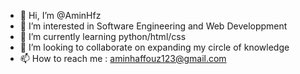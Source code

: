 - 👋 Hi, I’m @AminHfz
- 👀 I’m interested in Software Engineering and Web Developpment
- 🌱 I’m currently learning python/html/css
- 💞️ I’m looking to collaborate on expanding my circle of knowledge
- 📫 How to reach me : aminhaffouz123@gmail.com

<!---
AminHfz/AminHfz is a ✨ special ✨ repository because its `README.md` (this file) appears on your GitHub profile.
You can click the Preview link to take a look at your changes.
--->
